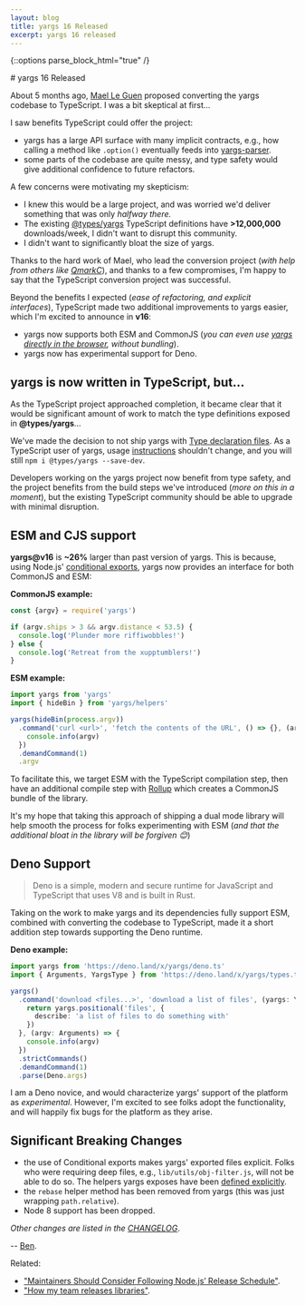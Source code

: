 ```yaml
---
layout: blog
title: yargs 16 Released
excerpt: yargs 16 released
---
```


{::options parse_block_html="true" /}
<div class="page-content align-items">
<div class="page-box-full left">
# yargs 16 Released

About 5 months ago, [Mael Le Guen](https://github.com/mleguen) proposed converting the yargs codebase to TypeScript. I was a bit skeptical at first...

I saw benefits TypeScript could offer the project:

* yargs has a large API surface with many implicit contracts, e.g., how calling a method like `.option()` eventually feeds into [yargs-parser](https://github.com/yargs/yargs-parser).
* some parts of the codebase are quite messy, and type safety would give additional confidence to future refactors.

A few concerns were motivating my skepticism:

* I knew this would be a large project, and was worried we'd deliver something that was only _halfway there._
* The existing [@types/yargs](https://www.npmjs.com/package/@types/yargs) TypeScript definitions have **>12,000,000** downloads/week, I didn't want to disrupt this community.
* I didn't want to significantly bloat the size of yargs.

Thanks to the hard work of Mael, who lead the conversion project (_with help from others like [QmarkC](https://github.com/QmarkC)_), and thanks to a few compromises, I'm happy to say that the TypeScript conversion project was successful.

Beyond the benefits I expected (_ease of refactoring, and explicit interfaces_), TypeScript made two additional improvements to yargs easier, which I'm excited to announce in **v16**:

* yargs now supports both ESM and CommonJS (_you can even use [yargs directly in the browser](https://jsfiddle.net/bencoe/m9fv2oet/), without bundling_).
* yargs now has experimental support for Deno.

## yargs is now written in TypeScript, but...

As the TypeScript project approached completion, it became clear that it would be significant amount of work to match the type definitions exposed in **@types/yargs**...

We've made the decision to not ship yargs with [Type declaration files](https://www.typescriptlang.org/docs/handbook/declaration-files/introduction.html). As a TypeScript user of yargs, usage [instructions](https://github.com/yargs/yargs/blob/master/docs/typescript.md) shouldn't change, and you will still `npm i @types/yargs --save-dev`.

Developers working on the yargs project now benefit from type safety, and the project benefits from the build steps we've introduced (_more on this in a moment_), but the existing TypeScript community should be able to upgrade with minimal disruption.

## ESM and CJS support

**yargs@v16** is **~26%** larger than past version of yargs. This is because, using Node.js' [conditional exports](https://nodejs.org/api/esm.html#esm_conditional_exports), yargs now provides an interface for both CommonJS and ESM:

**CommonJS example:**

```js
const {argv} = require('yargs')

if (argv.ships > 3 && argv.distance < 53.5) {
  console.log('Plunder more riffiwobbles!')
} else {
  console.log('Retreat from the xupptumblers!')
}
```

**ESM example:**

```js
import yargs from 'yargs'
import { hideBin } from 'yargs/helpers'

yargs(hideBin(process.argv))
  .command('curl <url>', 'fetch the contents of the URL', () => {}, (argv) => {
    console.info(argv)
  })
  .demandCommand(1)
  .argv
```

To facilitate this, we target ESM with the TypeScript compilation step, then have an additional compile step with [Rollup](https://github.com/rollup/rollup) which creates a CommonJS bundle of the library.

It's my hope that taking this approach of shipping a dual mode library will help smooth the process for folks experimenting with ESM (_and that the additional bloat in the library will be forgiven 😊_)

## Deno Support

> Deno is a simple, modern and secure runtime for JavaScript and TypeScript that uses V8 and is built in Rust.

Taking on the work to make yargs and its dependencies fully support ESM, combined with converting the codebase to TypeScript, made it a short addition step towards supporting the Deno runtime.

**Deno example:**

```typescript
import yargs from 'https://deno.land/x/yargs/deno.ts'
import { Arguments, YargsType } from 'https://deno.land/x/yargs/types.ts'

yargs()
  .command('download <files...>', 'download a list of files', (yargs: YargsType) => {
    return yargs.positional('files', {
      describe: 'a list of files to do something with'
    })
  }, (argv: Arguments) => {
    console.info(argv)
  })
  .strictCommands()
  .demandCommand(1)
  .parse(Deno.args)
```

I am a Deno novice, and would characterize yargs' support of the platform as _experimental_. However, I'm excited to see folks adopt the functionality, and will happily fix bugs for the platform as they arise.

## Significant Breaking Changes

* the use of Conditional exports makes yargs' exported files explicit. Folks who were requiring deep files, e.g., `lib/utils/obj-filter.js`, will not be able to do so. The helpers yargs exposes have been [defined explicitly](https://github.com/yargs/yargs/pull/1733).
* the `rebase` helper method has been removed from yargs (this was just wrapping `path.relative`).
* Node 8 support has been dropped.

_Other changes are listed in the [CHANGELOG](https://github.com/yargs/yargs/blob/master/CHANGELOG.md)_.

-- [Ben](https://github.com/bcoe).

Related:

* ["Maintainers Should Consider Following Node.js’ Release Schedule"](https://medium.com/the-node-js-collection/maintainers-should-consider-following-node-js-release-schedule-ab08ed4de71a).
* ["How my team releases libraries"](https://dev.to/bcoe/how-my-team-releases-libraries-23el).
</div>
</div>
